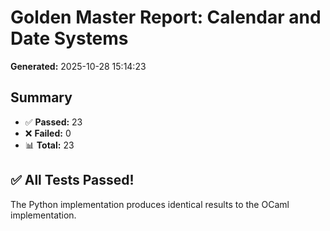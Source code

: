 # Golden Master Report: Calendar and Date Systems

**Generated:** 2025-10-28 15:14:23

## Summary

- ✅ **Passed:** 23
- ❌ **Failed:** 0
- 📊 **Total:** 23

## ✅ All Tests Passed!

The Python implementation produces identical results to the OCaml implementation.

